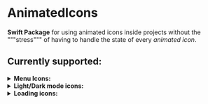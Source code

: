 # AnimatedIcons

<b>Swift Package</b> for using animated icons inside projects without the """stress""" of having to handle the state of every _animated icon_.

## Currently supported:

<details>
<summary><b>Menu Icons:</b></summary>
    <ul>
        <li>
            <details>
                <summary>MoreVert-Cross Animated Icon</summary>Parameters list:
                <ul>
                    <li> <b>isSelected</b>: state handle value </li>
                        <ul>
                            <li> <b>true</b> state -> cross icon </li>
                            <li> <b>false</b> state -> horizontal more dots icon </li>
                        </ul>
                    <li><b>size</b>: icon size </li>
                    <li><b>duration</b>: animation duration </li>
                    <li><b>{dots, cross}color</b>: color for each category in-between <i>{}</i> </li>
                </ul>
            </details>
        </li>
        <li>
            <details>
                <summary>MoreHor-Cross Animated Icon</summary>Parameters list:
                <ul>
                    <li> <b>isSelected</b>: state handle value
                    <ul>
                        <li> <b>true</b> state -> cross icon</li>
                        <li> <b>false</b> state -> horizontal more dots icon</li>
                    </ul>
                    </li>
                    <li> <b>size</b>: icon size </li>
                    <li> <b>duration</b>: animation duration </li>
                    <li> <b>{dots, cross}color</b>: color for each category in-between <i>{}</i> </li>
                </ul>
            </details>
        </li>
        <li>
            <details>
                <summary>Add-Cross Animated Icon</summary>Parameters list:
                <ul>
                <li> <b>isSelected</b>: state handle value:
                    <ul>
                    <li> <b>true</b> state -> cross icon</li>
                    <li> <b>false</b> state -> add icon</li>
                    </ul>
                </li>
                <li> <b>size</b>: icon size </li>
                <li> <b>duration</b>: animation duration</li>
                <li> <b>plusColor</b>: plus icon color</li>
                <li> <b>crossColor</b>: cross icon color</li>
                </ul>
            </details>
        </li>
        <li> 
            <details  >
                <summary>BurgerMenu_Cross Icon</summary>Parameters list:
                <ul>
                    <li> <b>menuState</b>: state handle value
                    <ul>
                        <li> <b>true</b> state -> cross icon</li>
                        <li> <b>false</b> state -> burger icon</li>
                    </ul>
                    </li>
                    <li> <b>size</b>: icon size</li>
                    <li> <b>{burger, cross}Color</b>: color of the specified icon in-between <i>{}</i> </li>
                    <li> <b>duration</b>: animation duration</li>
                    <li> <b>isRounded</b>: rounded line-caps flag</li>
                </ul>
            </details>
        </li>
        <li> 
            <details  >
                <summary>Chevron Rotation Icon</summary>Parameters list:
                <ul>
                    <li> <b>isSelected</b>: state handle value</li>
                    <li> <b>size</b>: icon size</li>
                    <li> <b>duration</b>: animation duration</li>
                    <li> <b>from</b>: starting rotation of the chevron</li>
                </ul>
            </details>
        </li>
    </ul>
</details>
<details>
<summary><b>Light/Dark mode icons:</b> </summary>
    <ul>
        <li>
        <details>
            <summary>Sun-Moon icon</summary>Parameters list:
            <ul>
                <li> <b>isSun</b>: state handle value</li>
                <li> <b>size</b>: icon size</li>
                <li> <b>duration</b>: animation duration</li>
                <li> <b>{sun, moon}Color</b>: color of the indicated icon</li>
                <li> <b>sunRayShape</b>: enum value for sun ray shape ( circle, roundedRectangle, triangle)</li>
                <li> <b>bouncy</b>: is the animation bouncy?</li>
            </ul>
        </details>
        </li>
    </ul>
</details>
<details>
    <summary><b>Loading icons:</b></summary>
    <ul>
        <li>
        <details>
            <summary>LoadingSpinner:</summary>Parameters list:
            <ul>
                <li> <b>loadingAmount</b>: spinner "drawed" amount (from 10 to 340, degrees format)</li>
                <li> <b>size</b>: icon size</li>
                <li> <b>color</b>: icon color</li>
                <li> <b>ringBackgroundColor</b>: background color of the ring (<i>if needed</i>)</li>
                <li> <b>isRounded</b>: are lineCaps rounded?</li>
                <li> <b>rotationDuration</b>: time in <b>**seconds**</b> of a single rotation</li>
            </ul>
        </details>
        </li>
        <li>
        <details>
            <summary>BouncyLoadingDots:</summary>Parameters list:
            <ul>
                <li> <b>size</b>: icon size</li>
                <li> <b>color</b>: icon color</li>
                <li> 
                    <b>dotsShape</b>: shape of the dots, currently supported
                    <ul>
                        <li>circle</li>
                        <li>rectangle</li>
                        <li>roundedRectangle</li>
                        <li>trinangle</li>
                        <li>star</li>
                    </ul>
                </li>
            </ul>
        </details>
        </li>
        <li>
        <details>
            <summary>DisappearingLoadingDots:</summary>Parameters list:
            <ul>
                <li> <b>size</b>: icon size</li>
                <li> <b>color</b>: icon color</li>
                <li> 
                    <b>dotsShape</b>: shape of the dots, currently supported
                    <ul>
                        <li>circle</li>
                        <li>rectangle</li>
                        <li>roundedRectangle</li>
                        <li>trinangle</li>
                        <li>star</li>
                    </ul>
                </li>
            </ul>
        </details>
        </li>
        <li>
        <details>
            <summary>MovingLoadingDots:</summary>Parameters list:
            <ul>
                <li> <b>size</b>: icon size</li>
                <li> <b>color</b>: icon color</li>
                <li> 
                    <b>dotsShape</b>: shape of the dots, currently supported
                    <ul>
                        <li>circle</li>
                        <li>rectangle</li>
                        <li>roundedRectangle</li>
                        <li>trinangle</li>
                        <li>star</li>
                    </ul>
                </li>
            </ul>
        </details>
        </li>
    </ul>
</details>
